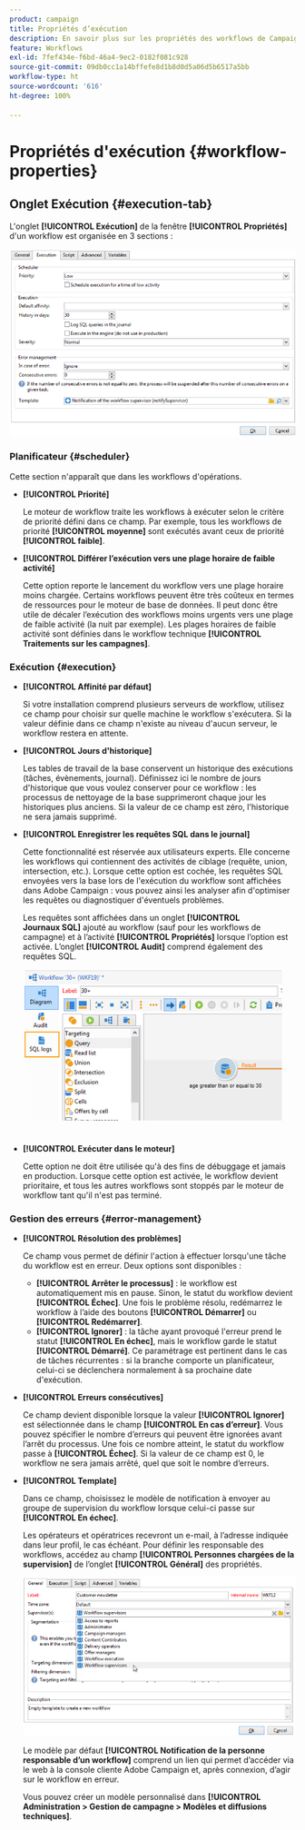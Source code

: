 ```yaml
---
product: campaign
title: Propriétés d’exécution
description: En savoir plus sur les propriétés des workflows de Campaign
feature: Workflows
exl-id: 7fef434e-f6bd-46a4-9ec2-0182f081c928
source-git-commit: 09db0cc1a14bffefe8d1b8d0d5a06d5b6517a5bb
workflow-type: ht
source-wordcount: '616'
ht-degree: 100%

---
```


# Propriétés d&#39;exécution        {#workflow-properties}



## Onglet Exécution {#execution-tab}

L&#39;onglet **[!UICONTROL Exécution]** de la fenêtre **[!UICONTROL Propriétés]** d&#39;un workflow est organisée en 3 sections :

![](assets/wf_execution_tab.png)

### Planificateur {#scheduler}

Cette section n&#39;apparaît que dans les workflows d&#39;opérations.

* **[!UICONTROL Priorité]**

  Le moteur de workflow traite les workflows à exécuter selon le critère de priorité défini dans ce champ. Par exemple, tous les workflows de priorité **[!UICONTROL moyenne]** sont exécutés avant ceux de priorité **[!UICONTROL faible]**.

* **[!UICONTROL Différer l’exécution vers une plage horaire de faible activité]**

  Cette option reporte le lancement du workflow vers une plage horaire moins chargée. Certains workflows peuvent être très coûteux en termes de ressources pour le moteur de base de données. Il peut donc être utile de décaler l’exécution des workflows moins urgents vers une plage de faible activité (la nuit par exemple). Les plages horaires de faible activité sont définies dans le workflow technique **[!UICONTROL Traitements sur les campagnes]**.

### Exécution {#execution}

* **[!UICONTROL Affinité par défaut]**

  Si votre installation comprend plusieurs serveurs de workflow, utilisez ce champ pour choisir sur quelle machine le workflow s&#39;exécutera. Si la valeur définie dans ce champ n&#39;existe au niveau d&#39;aucun serveur, le workflow restera en attente.

* **[!UICONTROL Jours d&#39;historique]**

  Les tables de travail de la base conservent un historique des exécutions (tâches, évènements, journal). Définissez ici le nombre de jours d&#39;historique que vous voulez conserver pour ce workflow : les processus de nettoyage de la base supprimeront chaque jour les historiques plus anciens. Si la valeur de ce champ est zéro, l&#39;historique ne sera jamais supprimé.

* **[!UICONTROL Enregistrer les requêtes SQL dans le journal]**

  Cette fonctionnalité est réservée aux utilisateurs experts. Elle concerne les workflows qui contiennent des activités de ciblage (requête, union, intersection, etc.). Lorsque cette option est cochée, les requêtes SQL envoyées vers la base lors de l&#39;exécution du workflow sont affichées dans Adobe Campaign : vous pouvez ainsi les analyser afin d&#39;optimiser les requêtes ou diagnostiquer d&#39;éventuels problèmes.

  Les requêtes sont affichées dans un onglet **[!UICONTROL Journaux SQL]** ajouté au workflow (sauf pour les workflows de campagne) et à l’activité **[!UICONTROL Propriétés]** lorsque l’option est activée. L’onglet **[!UICONTROL Audit]** comprend également des requêtes SQL.

  ![](assets/wf_tab_log_sql.png)

* **[!UICONTROL Exécuter dans le moteur]**

  Cette option ne doit être utilisée qu&#39;à des fins de débuggage et jamais en production. Lorsque cette option est activée, le workflow devient prioritaire, et tous les autres workflows sont stoppés par le moteur de workflow tant qu&#39;il n&#39;est pas terminé.

### Gestion des erreurs        {#error-management}

* **[!UICONTROL Résolution des problèmes]**

  Ce champ vous permet de définir l&#39;action à effectuer lorsqu&#39;une tâche du workflow est en erreur. Deux options sont disponibles :

   * **[!UICONTROL Arrêter le processus]** : le workflow est automatiquement mis en pause. Sinon, le statut du workflow devient **[!UICONTROL Échec]**. Une fois le problème résolu, redémarrez le workflow à l’aide des boutons **[!UICONTROL Démarrer]** ou **[!UICONTROL Redémarrer]**.
   * **[!UICONTROL Ignorer]** : la tâche ayant provoqué l&#39;erreur prend le statut **[!UICONTROL En échec]**, mais le workflow garde le statut **[!UICONTROL Démarré]**. Ce paramétrage est pertinent dans le cas de tâches récurrentes : si la branche comporte un planificateur, celui-ci se déclenchera normalement à sa prochaine date d&#39;exécution.

* **[!UICONTROL Erreurs consécutives]**

  Ce champ devient disponible lorsque la valeur **[!UICONTROL Ignorer]** est sélectionnée dans le champ **[!UICONTROL En cas d’erreur]**. Vous pouvez spécifier le nombre d’erreurs qui peuvent être ignorées avant l’arrêt du processus. Une fois ce nombre atteint, le statut du workflow passe à **[!UICONTROL Échec]**. Si la valeur de ce champ est 0, le workflow ne sera jamais arrêté, quel que soit le nombre d’erreurs.

* **[!UICONTROL Template]**

  Dans ce champ, choisissez le modèle de notification à envoyer au groupe de supervision du workflow lorsque celui-ci passe sur **[!UICONTROL En échec]**.

  Les opérateurs et opératrices recevront un e-mail, à l’adresse indiquée dans leur profil, le cas échéant. Pour définir les responsable des workflows, accédez au champ **[!UICONTROL Personnes chargées de la supervision]** de l’onglet **[!UICONTROL Général]** des propriétés.

  ![](assets/wf-properties_select-supervisors.png)

  Le modèle par défaut **[!UICONTROL Notification de la personne responsable d’un workflow]** comprend un lien qui permet d’accéder via le web à la console cliente Adobe Campaign et, après connexion, d’agir sur le workflow en erreur.

  Vous pouvez créer un modèle personnalisé dans **[!UICONTROL Administration > Gestion de campagne > Modèles et diffusions techniques]**.
